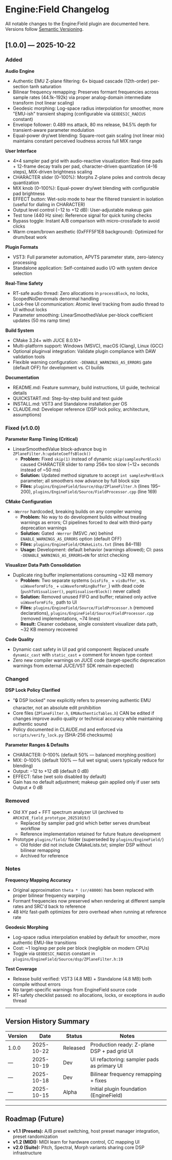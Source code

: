 # Engine:Field Changelog

All notable changes to the Engine:Field plugin are documented here. Versions follow [Semantic Versioning](https://semver.org/).

## [1.0.0] — 2025-10-22

### Added

**Audio Engine**
- Authentic EMU Z-plane filtering: 6× biquad cascade (12th-order) per-section tanh saturation
- Bilinear frequency remapping: Preserves formant frequencies across sample rates (44.1k–192k) via proper analog-domain intermediate transform (not linear scaling)
- Geodesic morphing: Log-space radius interpolation for smoother, more "EMU-ish" transient shaping (configurable via `GEODESIC_RADIUS` constant)
- Envelope follower: 0.489 ms attack, 80 ms release, 94.5% depth for transient-aware parameter modulation
- Equal-power dry/wet blending: Square-root gain scaling (not linear mix) maintains constant perceived loudness across full MIX range

**User Interface**
- 4×4 sampler pad grid with audio-reactive visualization: Real-time pads + 12-frame decay trails per pad, character-driven quantization (4–16 steps), MIX-driven brightness scaling
- CHARACTER slider (0–100%): Morphs Z-plane poles and controls decay quantization
- MIX knob (0–100%): Equal-power dry/wet blending with configurable pad brightness
- EFFECT button: Wet-solo mode to hear the filtered transient in isolation (useful for dialing in CHARACTER)
- Output level control (−12 to +12 dB): User-adjustable makeup gain
- Test tone (440 Hz sine): Reference signal for quick tuning checks
- Bypass toggle: Instant A/B comparison with micro-crossfade to avoid clicks
- Warm cream/brown aesthetic (0xFFF5F1E8 background): Optimized for drum/beat work

**Plugin Formats**
- VST3: Full parameter automation, APVTS parameter state, zero-latency processing
- Standalone application: Self-contained audio I/O with system device selection

**Real-Time Safety**
- RT-safe audio thread: Zero allocations in `processBlock`, no locks, ScopedNoDenormals denormal handling
- Lock-free UI communication: Atomic<float> level tracking from audio thread to UI without locks
- Parameter smoothing: LinearSmoothedValue per-block coefficient updates (50 ms ramp time)

**Build System**
- CMake 3.24+ with JUCE 8.0.10+
- Multi-platform support: Windows (MSVC), macOS (Clang), Linux (GCC)
- Optional pluginval integration: Validate plugin compliance with DAW validation tools
- Flexible warning configuration: `-DENABLE_WARNINGS_AS_ERRORS` gate (default OFF) for development vs. CI builds

**Documentation**
- README.md: Feature summary, build instructions, UI guide, technical details
- QUICKSTART.md: Step-by-step build and test guide
- INSTALL.md: VST3 and Standalone installation per OS
- CLAUDE.md: Developer reference (DSP lock policy, architecture, assumptions)

### Fixed (v1.0.0)

**Parameter Ramp Timing (Critical)**
- LinearSmoothedValue block-advance bug in `ZPlaneFilter.h:updateCoeffsBlock()`
  - **Problem:** Fixed `skip(1)` instead of dynamic `skip(samplesPerBlock)` caused CHARACTER slider to ramp 256× too slow (~12+ seconds instead of ~50 ms)
  - **Solution:** Updated method signature to accept `int samplesPerBlock` parameter; all smoothers now advance by full block size
  - **Files:** `plugins/EngineField/Source/dsp/ZPlaneFilter.h` (lines 195–200), `plugins/EngineField/Source/FieldProcessor.cpp` (line 169)

**CMake Configuration**
- `-Werror` hardcoded, breaking builds on any compiler warning
  - **Problem:** No way to do development builds without treating warnings as errors; CI pipelines forced to deal with third-party deprecation warnings
  - **Solution:** Gated `-Werror` (MSVC `/WX`) behind `ENABLE_WARNINGS_AS_ERRORS` option (default OFF)
  - **Files:** `plugins/EngineField/CMakeLists.txt` (lines 84–118)
  - **Usage:** Development: default behavior (warnings allowed); CI: pass `-DENABLE_WARNINGS_AS_ERRORS=ON` for strict checking

**Visualizer Data Path Consolidation**
- Duplicate ring buffer implementations consuming ~32 KB memory
  - **Problem:** Two separate systems (`visFifo_` + `visBuffer_` vs. `uiWaveformFifo_` + `uiWaveformRingBuffer_`) with dead code (`pushToVisualiser()`, `popVisualiserBlock()` never called)
  - **Solution:** Removed unused FIFO and buffer; retained only active `uiWaveformFifo_` path to UI
  - **Files:** `plugins/EngineField/Source/FieldProcessor.h` (removed declarations), `plugins/EngineField/Source/FieldProcessor.cpp` (removed implementations, ~74 lines)
  - **Result:** Cleaner codebase, single consistent visualizer data path, ~32 KB memory recovered

**Code Quality**
- Dynamic cast safety in UI pad grid component: Replaced unsafe `dynamic_cast` with `static_cast` + comment for known type context
- Zero new compiler warnings on JUCE code (target-specific deprecation warnings from external JUCE/VST SDK remain expected)

### Changed

**DSP Lock Policy Clarified**
- "🔒 DSP locked" now explicitly refers to preserving authentic EMU character, not an absolute edit prohibition
- Core files (`ZPlaneFilter.h`, `EMUAuthenticTables.h`) CAN be edited if changes improve audio quality or technical accuracy while maintaining authentic sound
- Policy documented in CLAUDE.md and enforced via `scripts/verify_lock.py` (SHA-256 checksums)

**Parameter Ranges & Defaults**
- CHARACTER: 0–100% (default 50% — balanced morphing position)
- MIX: 0–100% (default 100% — full wet signal; users typically reduce for blending)
- Output: −12 to +12 dB (default 0 dB)
- EFFECT: false (wet solo disabled by default)
- Gain has no default adjustment; makeup gain applied only if user sets Output ≠ 0 dB

### Removed

- Old XY pad + FFT spectrum analyzer UI (archived to `ARCHIVE_field_prototype_20251019/`)
  - Replaced by sampler pad grid which better serves drum/beat workflow
  - Reference implementation retained for future feature development
- Prototype `plugins/field/` folder (superseded by `plugins/EngineField/`)
  - Old folder did not include CMakeLists.txt; simpler DSP without bilinear remapping
  - Archived for reference

### Notes

**Frequency Mapping Accuracy**
- Original approximation `theta * (sr/48000)` has been replaced with proper bilinear frequency warping
- Formant frequencies now preserved when rendering at different sample rates and SRC'd back to reference
- 48 kHz fast-path optimizes for zero overhead when running at reference rate

**Geodesic Morphing**
- Log-space radius interpolation enabled by default for smoother, more authentic EMU-like transitions
- Cost: ~1 log/exp per pole per block (negligible on modern CPUs)
- Toggle via `GEODESIC_RADIUS` constant in `plugins/EngineField/Source/dsp/ZPlaneFilter.h:19`

**Test Coverage**
- Release build verified: VST3 (4.8 MB) + Standalone (4.8 MB) both compile without errors
- No target-specific warnings from EngineField source code
- RT-safety checklist passed: no allocations, locks, or exceptions in audio thread

---

## Version History Summary

| Version | Date       | Status    | Notes                                         |
|---------|------------|-----------|-----------------------------------------------|
| 1.0.0   | 2025-10-22 | Released  | Production ready: Z-plane DSP + pad grid UI  |
| —       | 2025-10-19 | Dev       | UI refactoring: sampler pads as primary UI   |
| —       | 2025-10-18 | Dev       | Bilinear frequency remapping + fixes         |
| —       | 2025-10-15 | Alpha     | Initial plugin foundation (EngineField)      |

---

## Roadmap (Future)

- **v1.1 (Presets):** A/B preset switching, host preset manager integration, preset randomization
- **v1.2 (MIDI):** MIDI learn for hardware control, CC mapping UI
- **v2.0 (Suite):** Pitch, Spectral, Morph variants sharing core DSP infrastructure
